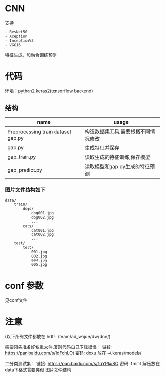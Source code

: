 # CNN 
支持

    - ResNet50
    - Xception
    - InceptionV3
    - VGG16 

特征生成，和融合训练预测

# 代码
环境：python2 keras2(tensorflow backend)
## 结构
name | usage
---|---
Preprocessing train dataset gap.py | 构造数据集工具,需要根据不同情况修改
gap.py | 生成特征并保存
gap_train.py | 读取生成的特征训练,保存模型
gap_predict.py| 读取模型和gap.py生成的特征预测 


### 图片文件结构如下
```
data/
    train/
        dogs/
            dog001.jpg
            dog002.jpg
            ...
        cats/
            cat001.jpg
            cat002.jpg
            ...
    test/
        test/
            001.jpg
            002.jpg
            004.jpg
            005.jpg
```

# conf 参数
见conf文件

# 注意
(以下所有文件都放在 hdfs: /team/ad_wajue/dw/dnn/)

需要预先准备好权重文件,否则代码自己下载很慢：
链接: https://pan.baidu.com/s/1dFchLOt 密码: dxxu
放在 ~/.keras/models/ 

二分类测试集：
链接: https://pan.baidu.com/s/1qYPku8O 密码: fmmt
解压放在data下格式需要类似 图片文件结构


